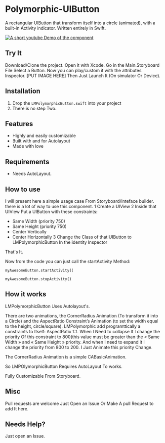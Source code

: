 # Polymorphic-UIButton
A rectangular UIButton that transform itself into a circle (animated), with a built-in Activity indicator. Written entirely in Swift.

[![A short youtube Demo of the component](http://share.gifyoutube.com/mG5W3w.gif
)](https://www.youtube.com/watch?v=Gxfdfn0uioA)

## Try It 
Download/Clone the project. 
Open it with Xcode.
Go in the Main.Storyboard File Select a Button.
Now you can play/custom it with the attributes Inspector.
[PUT IMAGE HERE]
Then Just Launch It (On simulator Or Device).

## Installation 
1. Drop the `LMPolymorphicButton.swift` into your project
2. There is no step Two.

## Features
- Highly and easily customizable
- Built with and for Autolayout
- Made with love

## Requirements
- Needs AutoLayout.

## How to use 
I will present here a simple usage case From Storyboard/Inteface builder. there is a lot of way to use this component. 
1 Create a UIView
2 Inside that UIView Put a UIButton with these constraints:
- Same Width (priority 750)
- Same Height (priority 750)
- Center Vertically
- Center Horizontally
3 Change the Class of that UIButton to LMPolymorphicButton In the identity Inspector

That's It.

Now from the code you can just call the startActivity Method:

`myAwesomeButton.startActivity()`

`myAwesomeButton.stopActivity()`

## How it works

LMPolymorphicButton Uses Autolayout's.

There are two animations, the CornerRadius Animation (To transform it into a Circle) and the AspectRatio Constraint’s Animation (to set the width equal to the height, circle/square).
LMPolymorphic add programttically a constraints to Itself: AspectRatio 1:1.
When I Need to collapse It I change the priority Of this constraint to 800(this value must be greater than the « Same Width » and « Same Height » priority. And when I need to expand it I change the priority from 800 to 200.
I Just Animate this priority Change.

The CornerRadius Animation is a simple CABasicAnimation.

So LMPOlymorphicButton Requires AutoLayout To works.

Fully Customizable From Storyboard.

## Misc
Pull requests are welcome
Just Open an Issue Or Make A pull Request to add It here.

## Needs Help?
Just open an Issue.

